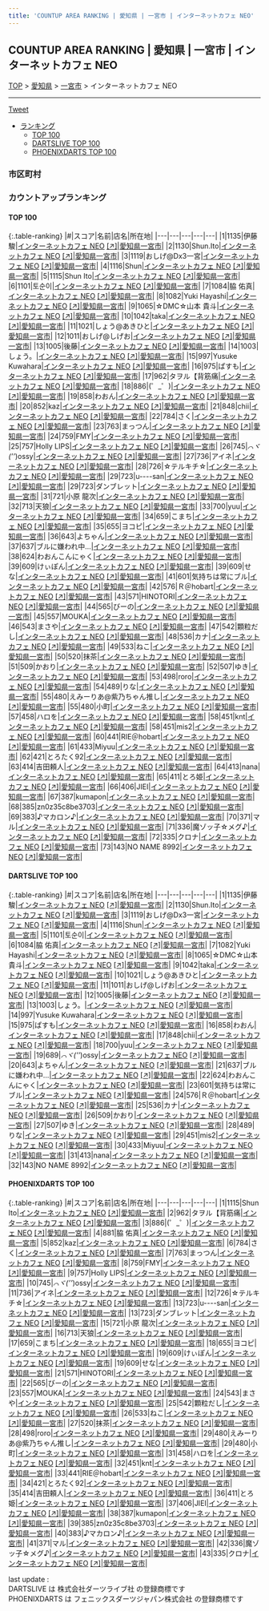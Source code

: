 ```yaml
---
title: 'COUNTUP AREA RANKING | 愛知県 | 一宮市 | インターネットカフェ NEO'
---
```

## COUNTUP AREA RANKING | 愛知県 | 一宮市 | インターネットカフェ NEO

[TOP](/darts/rank/) > [愛知県](/darts/rank/愛知県/) > [一宮市](/darts/rank/愛知県/一宮市/) > インターネットカフェ NEO

___

<a href="https://twitter.com/share?ref_src=twsrc%5Etfw" data-text="COUNTUP AREA RANKING | 愛知県一宮市インターネットカフェ NEO" class="twitter-share-button" data-hashtags="DARTSLIVE,PHOENIXDARTS,darts,ダーツ" data-show-count="false">Tweet</a>

* [ランキング](#カウントアップランキング)
    * [TOP 100](#top-100)
    * [DARTSLIVE TOP 100](#dartslive-top-100)
    * [PHOENIXDARTS TOP 100](#phoenixdarts-top-100)

### 市区町村

<ul>

</ul>

### カウントアップランキング

#### TOP 100



{:.table-ranking}
|#|スコア|名前|店名|所在地|
|---|---|---|---|---|
|1|1135|<span class="rank-name-dl">伊藤 駿</span>|<a href="/darts/rank/shops/a8ade3665feb96b258d385ea46352d8f.html">インターネットカフェ NEO</a> <a href="https://search.dartslive.com/jp/shop/a8ade3665feb96b258d385ea46352d8f">[↗]</a>|<a href="/darts/rank/愛知県/一宮市">愛知県一宮市</a>|
|2|1130|<span class="rank-name-dl">Shun.Ito</span>|<a href="/darts/rank/shops/a8ade3665feb96b258d385ea46352d8f.html">インターネットカフェ NEO</a> <a href="https://search.dartslive.com/jp/shop/a8ade3665feb96b258d385ea46352d8f">[↗]</a>|<a href="/darts/rank/愛知県/一宮市">愛知県一宮市</a>|
|3|1119|<span class="rank-name-dl">おしげ@Dx3一宮</span>|<a href="/darts/rank/shops/a8ade3665feb96b258d385ea46352d8f.html">インターネットカフェ NEO</a> <a href="https://search.dartslive.com/jp/shop/a8ade3665feb96b258d385ea46352d8f">[↗]</a>|<a href="/darts/rank/愛知県/一宮市">愛知県一宮市</a>|
|4|1116|<span class="rank-name-dl">Shun</span>|<a href="/darts/rank/shops/a8ade3665feb96b258d385ea46352d8f.html">インターネットカフェ NEO</a> <a href="https://search.dartslive.com/jp/shop/a8ade3665feb96b258d385ea46352d8f">[↗]</a>|<a href="/darts/rank/愛知県/一宮市">愛知県一宮市</a>|
|5|1115|<span class="rank-name-pd">Shun Ito</span>|<a href="/darts/rank/shops/8419.html">インターネットカフェ NEO</a> <a href="https://vs.phoenixdarts.com/jp/shop/shopDetailInfo/s_8419?s_seq=8419">[↗]</a>|<a href="/darts/rank/愛知県/一宮市">愛知県一宮市</a>|
|6|1101|<span class="rank-name-dl">토순이</span>|<a href="/darts/rank/shops/a8ade3665feb96b258d385ea46352d8f.html">インターネットカフェ NEO</a> <a href="https://search.dartslive.com/jp/shop/a8ade3665feb96b258d385ea46352d8f">[↗]</a>|<a href="/darts/rank/愛知県/一宮市">愛知県一宮市</a>|
|7|1084|<span class="rank-name-dl">脇 佑真</span>|<a href="/darts/rank/shops/a8ade3665feb96b258d385ea46352d8f.html">インターネットカフェ NEO</a> <a href="https://search.dartslive.com/jp/shop/a8ade3665feb96b258d385ea46352d8f">[↗]</a>|<a href="/darts/rank/愛知県/一宮市">愛知県一宮市</a>|
|8|1082|<span class="rank-name-dl">Yuki Hayashi</span>|<a href="/darts/rank/shops/a8ade3665feb96b258d385ea46352d8f.html">インターネットカフェ NEO</a> <a href="https://search.dartslive.com/jp/shop/a8ade3665feb96b258d385ea46352d8f">[↗]</a>|<a href="/darts/rank/愛知県/一宮市">愛知県一宮市</a>|
|9|1065|<span class="rank-name-dl">☆DMC☆山本 貴斗</span>|<a href="/darts/rank/shops/a8ade3665feb96b258d385ea46352d8f.html">インターネットカフェ NEO</a> <a href="https://search.dartslive.com/jp/shop/a8ade3665feb96b258d385ea46352d8f">[↗]</a>|<a href="/darts/rank/愛知県/一宮市">愛知県一宮市</a>|
|10|1042|<span class="rank-name-dl">taka</span>|<a href="/darts/rank/shops/a8ade3665feb96b258d385ea46352d8f.html">インターネットカフェ NEO</a> <a href="https://search.dartslive.com/jp/shop/a8ade3665feb96b258d385ea46352d8f">[↗]</a>|<a href="/darts/rank/愛知県/一宮市">愛知県一宮市</a>|
|11|1021|<span class="rank-name-dl">しょう@あきひと</span>|<a href="/darts/rank/shops/a8ade3665feb96b258d385ea46352d8f.html">インターネットカフェ NEO</a> <a href="https://search.dartslive.com/jp/shop/a8ade3665feb96b258d385ea46352d8f">[↗]</a>|<a href="/darts/rank/愛知県/一宮市">愛知県一宮市</a>|
|12|1011|<span class="rank-name-dl">おしげ@しげお</span>|<a href="/darts/rank/shops/a8ade3665feb96b258d385ea46352d8f.html">インターネットカフェ NEO</a> <a href="https://search.dartslive.com/jp/shop/a8ade3665feb96b258d385ea46352d8f">[↗]</a>|<a href="/darts/rank/愛知県/一宮市">愛知県一宮市</a>|
|13|1005|<span class="rank-name-dl">後藤</span>|<a href="/darts/rank/shops/a8ade3665feb96b258d385ea46352d8f.html">インターネットカフェ NEO</a> <a href="https://search.dartslive.com/jp/shop/a8ade3665feb96b258d385ea46352d8f">[↗]</a>|<a href="/darts/rank/愛知県/一宮市">愛知県一宮市</a>|
|14|1003|<span class="rank-name-dl">しょう。</span>|<a href="/darts/rank/shops/a8ade3665feb96b258d385ea46352d8f.html">インターネットカフェ NEO</a> <a href="https://search.dartslive.com/jp/shop/a8ade3665feb96b258d385ea46352d8f">[↗]</a>|<a href="/darts/rank/愛知県/一宮市">愛知県一宮市</a>|
|15|997|<span class="rank-name-dl">Yusuke Kuwahara</span>|<a href="/darts/rank/shops/a8ade3665feb96b258d385ea46352d8f.html">インターネットカフェ NEO</a> <a href="https://search.dartslive.com/jp/shop/a8ade3665feb96b258d385ea46352d8f">[↗]</a>|<a href="/darts/rank/愛知県/一宮市">愛知県一宮市</a>|
|16|975|<span class="rank-name-dl">ぱすも</span>|<a href="/darts/rank/shops/a8ade3665feb96b258d385ea46352d8f.html">インターネットカフェ NEO</a> <a href="https://search.dartslive.com/jp/shop/a8ade3665feb96b258d385ea46352d8f">[↗]</a>|<a href="/darts/rank/愛知県/一宮市">愛知県一宮市</a>|
|17|962|<span class="rank-name-pd">タヲル【背筋痛</span>|<a href="/darts/rank/shops/8419.html">インターネットカフェ NEO</a> <a href="https://vs.phoenixdarts.com/jp/shop/shopDetailInfo/s_8419?s_seq=8419">[↗]</a>|<a href="/darts/rank/愛知県/一宮市">愛知県一宮市</a>|
|18|886|<span class="rank-name-pd">(゜_゜)</span>|<a href="/darts/rank/shops/8419.html">インターネットカフェ NEO</a> <a href="https://vs.phoenixdarts.com/jp/shop/shopDetailInfo/s_8419?s_seq=8419">[↗]</a>|<a href="/darts/rank/愛知県/一宮市">愛知県一宮市</a>|
|19|858|<span class="rank-name-dl">わおん</span>|<a href="/darts/rank/shops/a8ade3665feb96b258d385ea46352d8f.html">インターネットカフェ NEO</a> <a href="https://search.dartslive.com/jp/shop/a8ade3665feb96b258d385ea46352d8f">[↗]</a>|<a href="/darts/rank/愛知県/一宮市">愛知県一宮市</a>|
|20|852|<span class="rank-name-pd">kaz</span>|<a href="/darts/rank/shops/8419.html">インターネットカフェ NEO</a> <a href="https://vs.phoenixdarts.com/jp/shop/shopDetailInfo/s_8419?s_seq=8419">[↗]</a>|<a href="/darts/rank/愛知県/一宮市">愛知県一宮市</a>|
|21|848|<span class="rank-name-dl">chii</span>|<a href="/darts/rank/shops/a8ade3665feb96b258d385ea46352d8f.html">インターネットカフェ NEO</a> <a href="https://search.dartslive.com/jp/shop/a8ade3665feb96b258d385ea46352d8f">[↗]</a>|<a href="/darts/rank/愛知県/一宮市">愛知県一宮市</a>|
|22|784|<span class="rank-name-pd">さく</span>|<a href="/darts/rank/shops/8419.html">インターネットカフェ NEO</a> <a href="https://vs.phoenixdarts.com/jp/shop/shopDetailInfo/s_8419?s_seq=8419">[↗]</a>|<a href="/darts/rank/愛知県/一宮市">愛知県一宮市</a>|
|23|763|<span class="rank-name-pd">まっつん</span>|<a href="/darts/rank/shops/8419.html">インターネットカフェ NEO</a> <a href="https://vs.phoenixdarts.com/jp/shop/shopDetailInfo/s_8419?s_seq=8419">[↗]</a>|<a href="/darts/rank/愛知県/一宮市">愛知県一宮市</a>|
|24|759|<span class="rank-name-pd">FMY</span>|<a href="/darts/rank/shops/8419.html">インターネットカフェ NEO</a> <a href="https://vs.phoenixdarts.com/jp/shop/shopDetailInfo/s_8419?s_seq=8419">[↗]</a>|<a href="/darts/rank/愛知県/一宮市">愛知県一宮市</a>|
|25|757|<span class="rank-name-pd">Holly LIPS</span>|<a href="/darts/rank/shops/8419.html">インターネットカフェ NEO</a> <a href="https://vs.phoenixdarts.com/jp/shop/shopDetailInfo/s_8419?s_seq=8419">[↗]</a>|<a href="/darts/rank/愛知県/一宮市">愛知県一宮市</a>|
|26|745|<span class="rank-name-pd">*⌒ヾ(’’*)ossy</span>|<a href="/darts/rank/shops/8419.html">インターネットカフェ NEO</a> <a href="https://vs.phoenixdarts.com/jp/shop/shopDetailInfo/s_8419?s_seq=8419">[↗]</a>|<a href="/darts/rank/愛知県/一宮市">愛知県一宮市</a>|
|27|736|<span class="rank-name-pd">アイネ</span>|<a href="/darts/rank/shops/8419.html">インターネットカフェ NEO</a> <a href="https://vs.phoenixdarts.com/jp/shop/shopDetailInfo/s_8419?s_seq=8419">[↗]</a>|<a href="/darts/rank/愛知県/一宮市">愛知県一宮市</a>|
|28|726|<span class="rank-name-pd">☆テルキチ☆</span>|<a href="/darts/rank/shops/8419.html">インターネットカフェ NEO</a> <a href="https://vs.phoenixdarts.com/jp/shop/shopDetailInfo/s_8419?s_seq=8419">[↗]</a>|<a href="/darts/rank/愛知県/一宮市">愛知県一宮市</a>|
|29|723|<span class="rank-name-pd">u----san</span>|<a href="/darts/rank/shops/8419.html">インターネットカフェ NEO</a> <a href="https://vs.phoenixdarts.com/jp/shop/shopDetailInfo/s_8419?s_seq=8419">[↗]</a>|<a href="/darts/rank/愛知県/一宮市">愛知県一宮市</a>|
|29|723|<span class="rank-name-pd">ダンブレット</span>|<a href="/darts/rank/shops/8419.html">インターネットカフェ NEO</a> <a href="https://vs.phoenixdarts.com/jp/shop/shopDetailInfo/s_8419?s_seq=8419">[↗]</a>|<a href="/darts/rank/愛知県/一宮市">愛知県一宮市</a>|
|31|721|<span class="rank-name-pd">小原 龍次</span>|<a href="/darts/rank/shops/8419.html">インターネットカフェ NEO</a> <a href="https://vs.phoenixdarts.com/jp/shop/shopDetailInfo/s_8419?s_seq=8419">[↗]</a>|<a href="/darts/rank/愛知県/一宮市">愛知県一宮市</a>|
|32|713|<span class="rank-name-pd">天狼</span>|<a href="/darts/rank/shops/8419.html">インターネットカフェ NEO</a> <a href="https://vs.phoenixdarts.com/jp/shop/shopDetailInfo/s_8419?s_seq=8419">[↗]</a>|<a href="/darts/rank/愛知県/一宮市">愛知県一宮市</a>|
|33|700|<span class="rank-name-dl">yuu</span>|<a href="/darts/rank/shops/a8ade3665feb96b258d385ea46352d8f.html">インターネットカフェ NEO</a> <a href="https://search.dartslive.com/jp/shop/a8ade3665feb96b258d385ea46352d8f">[↗]</a>|<a href="/darts/rank/愛知県/一宮市">愛知県一宮市</a>|
|34|659|<span class="rank-name-pd">こまち</span>|<a href="/darts/rank/shops/8419.html">インターネットカフェ NEO</a> <a href="https://vs.phoenixdarts.com/jp/shop/shopDetailInfo/s_8419?s_seq=8419">[↗]</a>|<a href="/darts/rank/愛知県/一宮市">愛知県一宮市</a>|
|35|655|<span class="rank-name-pd">ヨコピ</span>|<a href="/darts/rank/shops/8419.html">インターネットカフェ NEO</a> <a href="https://vs.phoenixdarts.com/jp/shop/shopDetailInfo/s_8419?s_seq=8419">[↗]</a>|<a href="/darts/rank/愛知県/一宮市">愛知県一宮市</a>|
|36|643|<span class="rank-name-dl">よちゃん</span>|<a href="/darts/rank/shops/a8ade3665feb96b258d385ea46352d8f.html">インターネットカフェ NEO</a> <a href="https://search.dartslive.com/jp/shop/a8ade3665feb96b258d385ea46352d8f">[↗]</a>|<a href="/darts/rank/愛知県/一宮市">愛知県一宮市</a>|
|37|637|<span class="rank-name-dl">ブルに嫌われ中…</span>|<a href="/darts/rank/shops/a8ade3665feb96b258d385ea46352d8f.html">インターネットカフェ NEO</a> <a href="https://search.dartslive.com/jp/shop/a8ade3665feb96b258d385ea46352d8f">[↗]</a>|<a href="/darts/rank/愛知県/一宮市">愛知県一宮市</a>|
|38|624|<span class="rank-name-dl">わおんこんにゃく</span>|<a href="/darts/rank/shops/a8ade3665feb96b258d385ea46352d8f.html">インターネットカフェ NEO</a> <a href="https://search.dartslive.com/jp/shop/a8ade3665feb96b258d385ea46352d8f">[↗]</a>|<a href="/darts/rank/愛知県/一宮市">愛知県一宮市</a>|
|39|609|<span class="rank-name-pd">けぃぽん</span>|<a href="/darts/rank/shops/8419.html">インターネットカフェ NEO</a> <a href="https://vs.phoenixdarts.com/jp/shop/shopDetailInfo/s_8419?s_seq=8419">[↗]</a>|<a href="/darts/rank/愛知県/一宮市">愛知県一宮市</a>|
|39|609|<span class="rank-name-pd">せな</span>|<a href="/darts/rank/shops/8419.html">インターネットカフェ NEO</a> <a href="https://vs.phoenixdarts.com/jp/shop/shopDetailInfo/s_8419?s_seq=8419">[↗]</a>|<a href="/darts/rank/愛知県/一宮市">愛知県一宮市</a>|
|41|601|<span class="rank-name-dl">気持ちは常にブル</span>|<a href="/darts/rank/shops/a8ade3665feb96b258d385ea46352d8f.html">インターネットカフェ NEO</a> <a href="https://search.dartslive.com/jp/shop/a8ade3665feb96b258d385ea46352d8f">[↗]</a>|<a href="/darts/rank/愛知県/一宮市">愛知県一宮市</a>|
|42|576|<span class="rank-name-dl">Ｒ＠hobart</span>|<a href="/darts/rank/shops/a8ade3665feb96b258d385ea46352d8f.html">インターネットカフェ NEO</a> <a href="https://search.dartslive.com/jp/shop/a8ade3665feb96b258d385ea46352d8f">[↗]</a>|<a href="/darts/rank/愛知県/一宮市">愛知県一宮市</a>|
|43|571|<span class="rank-name-pd">HINOTORI</span>|<a href="/darts/rank/shops/8419.html">インターネットカフェ NEO</a> <a href="https://vs.phoenixdarts.com/jp/shop/shopDetailInfo/s_8419?s_seq=8419">[↗]</a>|<a href="/darts/rank/愛知県/一宮市">愛知県一宮市</a>|
|44|565|<span class="rank-name-pd">びーの</span>|<a href="/darts/rank/shops/8419.html">インターネットカフェ NEO</a> <a href="https://vs.phoenixdarts.com/jp/shop/shopDetailInfo/s_8419?s_seq=8419">[↗]</a>|<a href="/darts/rank/愛知県/一宮市">愛知県一宮市</a>|
|45|557|<span class="rank-name-pd">MOUKA</span>|<a href="/darts/rank/shops/8419.html">インターネットカフェ NEO</a> <a href="https://vs.phoenixdarts.com/jp/shop/shopDetailInfo/s_8419?s_seq=8419">[↗]</a>|<a href="/darts/rank/愛知県/一宮市">愛知県一宮市</a>|
|46|543|<span class="rank-name-pd">まさや</span>|<a href="/darts/rank/shops/8419.html">インターネットカフェ NEO</a> <a href="https://vs.phoenixdarts.com/jp/shop/shopDetailInfo/s_8419?s_seq=8419">[↗]</a>|<a href="/darts/rank/愛知県/一宮市">愛知県一宮市</a>|
|47|542|<span class="rank-name-pd">顆粒だし</span>|<a href="/darts/rank/shops/8419.html">インターネットカフェ NEO</a> <a href="https://vs.phoenixdarts.com/jp/shop/shopDetailInfo/s_8419?s_seq=8419">[↗]</a>|<a href="/darts/rank/愛知県/一宮市">愛知県一宮市</a>|
|48|536|<span class="rank-name-dl">カナ</span>|<a href="/darts/rank/shops/a8ade3665feb96b258d385ea46352d8f.html">インターネットカフェ NEO</a> <a href="https://search.dartslive.com/jp/shop/a8ade3665feb96b258d385ea46352d8f">[↗]</a>|<a href="/darts/rank/愛知県/一宮市">愛知県一宮市</a>|
|49|533|<span class="rank-name-pd">ねこ</span>|<a href="/darts/rank/shops/8419.html">インターネットカフェ NEO</a> <a href="https://vs.phoenixdarts.com/jp/shop/shopDetailInfo/s_8419?s_seq=8419">[↗]</a>|<a href="/darts/rank/愛知県/一宮市">愛知県一宮市</a>|
|50|520|<span class="rank-name-pd">抹茶</span>|<a href="/darts/rank/shops/8419.html">インターネットカフェ NEO</a> <a href="https://vs.phoenixdarts.com/jp/shop/shopDetailInfo/s_8419?s_seq=8419">[↗]</a>|<a href="/darts/rank/愛知県/一宮市">愛知県一宮市</a>|
|51|509|<span class="rank-name-dl">かおり</span>|<a href="/darts/rank/shops/a8ade3665feb96b258d385ea46352d8f.html">インターネットカフェ NEO</a> <a href="https://search.dartslive.com/jp/shop/a8ade3665feb96b258d385ea46352d8f">[↗]</a>|<a href="/darts/rank/愛知県/一宮市">愛知県一宮市</a>|
|52|507|<span class="rank-name-dl">ゆき</span>|<a href="/darts/rank/shops/a8ade3665feb96b258d385ea46352d8f.html">インターネットカフェ NEO</a> <a href="https://search.dartslive.com/jp/shop/a8ade3665feb96b258d385ea46352d8f">[↗]</a>|<a href="/darts/rank/愛知県/一宮市">愛知県一宮市</a>|
|53|498|<span class="rank-name-pd">roro</span>|<a href="/darts/rank/shops/8419.html">インターネットカフェ NEO</a> <a href="https://vs.phoenixdarts.com/jp/shop/shopDetailInfo/s_8419?s_seq=8419">[↗]</a>|<a href="/darts/rank/愛知県/一宮市">愛知県一宮市</a>|
|54|489|<span class="rank-name-dl">りな</span>|<a href="/darts/rank/shops/a8ade3665feb96b258d385ea46352d8f.html">インターネットカフェ NEO</a> <a href="https://search.dartslive.com/jp/shop/a8ade3665feb96b258d385ea46352d8f">[↗]</a>|<a href="/darts/rank/愛知県/一宮市">愛知県一宮市</a>|
|55|480|<span class="rank-name-pd">えみーりあ@紫乃ちゃん推し</span>|<a href="/darts/rank/shops/8419.html">インターネットカフェ NEO</a> <a href="https://vs.phoenixdarts.com/jp/shop/shopDetailInfo/s_8419?s_seq=8419">[↗]</a>|<a href="/darts/rank/愛知県/一宮市">愛知県一宮市</a>|
|55|480|<span class="rank-name-pd">小町</span>|<a href="/darts/rank/shops/8419.html">インターネットカフェ NEO</a> <a href="https://vs.phoenixdarts.com/jp/shop/shopDetailInfo/s_8419?s_seq=8419">[↗]</a>|<a href="/darts/rank/愛知県/一宮市">愛知県一宮市</a>|
|57|458|<span class="rank-name-pd">ハロを</span>|<a href="/darts/rank/shops/8419.html">インターネットカフェ NEO</a> <a href="https://vs.phoenixdarts.com/jp/shop/shopDetailInfo/s_8419?s_seq=8419">[↗]</a>|<a href="/darts/rank/愛知県/一宮市">愛知県一宮市</a>|
|58|451|<span class="rank-name-pd">knt</span>|<a href="/darts/rank/shops/8419.html">インターネットカフェ NEO</a> <a href="https://vs.phoenixdarts.com/jp/shop/shopDetailInfo/s_8419?s_seq=8419">[↗]</a>|<a href="/darts/rank/愛知県/一宮市">愛知県一宮市</a>|
|58|451|<span class="rank-name-dl">mis2</span>|<a href="/darts/rank/shops/a8ade3665feb96b258d385ea46352d8f.html">インターネットカフェ NEO</a> <a href="https://search.dartslive.com/jp/shop/a8ade3665feb96b258d385ea46352d8f">[↗]</a>|<a href="/darts/rank/愛知県/一宮市">愛知県一宮市</a>|
|60|441|<span class="rank-name-pd">RIE＠hobart</span>|<a href="/darts/rank/shops/8419.html">インターネットカフェ NEO</a> <a href="https://vs.phoenixdarts.com/jp/shop/shopDetailInfo/s_8419?s_seq=8419">[↗]</a>|<a href="/darts/rank/愛知県/一宮市">愛知県一宮市</a>|
|61|433|<span class="rank-name-dl">Miyuu</span>|<a href="/darts/rank/shops/a8ade3665feb96b258d385ea46352d8f.html">インターネットカフェ NEO</a> <a href="https://search.dartslive.com/jp/shop/a8ade3665feb96b258d385ea46352d8f">[↗]</a>|<a href="/darts/rank/愛知県/一宮市">愛知県一宮市</a>|
|62|421|<span class="rank-name-pd">とろたく92</span>|<a href="/darts/rank/shops/8419.html">インターネットカフェ NEO</a> <a href="https://vs.phoenixdarts.com/jp/shop/shopDetailInfo/s_8419?s_seq=8419">[↗]</a>|<a href="/darts/rank/愛知県/一宮市">愛知県一宮市</a>|
|63|414|<span class="rank-name-pd">吉田頼人</span>|<a href="/darts/rank/shops/8419.html">インターネットカフェ NEO</a> <a href="https://vs.phoenixdarts.com/jp/shop/shopDetailInfo/s_8419?s_seq=8419">[↗]</a>|<a href="/darts/rank/愛知県/一宮市">愛知県一宮市</a>|
|64|413|<span class="rank-name-dl">nana</span>|<a href="/darts/rank/shops/a8ade3665feb96b258d385ea46352d8f.html">インターネットカフェ NEO</a> <a href="https://search.dartslive.com/jp/shop/a8ade3665feb96b258d385ea46352d8f">[↗]</a>|<a href="/darts/rank/愛知県/一宮市">愛知県一宮市</a>|
|65|411|<span class="rank-name-pd">とろ姫</span>|<a href="/darts/rank/shops/8419.html">インターネットカフェ NEO</a> <a href="https://vs.phoenixdarts.com/jp/shop/shopDetailInfo/s_8419?s_seq=8419">[↗]</a>|<a href="/darts/rank/愛知県/一宮市">愛知県一宮市</a>|
|66|406|<span class="rank-name-pd">JIEI</span>|<a href="/darts/rank/shops/8419.html">インターネットカフェ NEO</a> <a href="https://vs.phoenixdarts.com/jp/shop/shopDetailInfo/s_8419?s_seq=8419">[↗]</a>|<a href="/darts/rank/愛知県/一宮市">愛知県一宮市</a>|
|67|387|<span class="rank-name-pd">kumapon</span>|<a href="/darts/rank/shops/8419.html">インターネットカフェ NEO</a> <a href="https://vs.phoenixdarts.com/jp/shop/shopDetailInfo/s_8419?s_seq=8419">[↗]</a>|<a href="/darts/rank/愛知県/一宮市">愛知県一宮市</a>|
|68|385|<span class="rank-name-pd">zn0z35c8be3703</span>|<a href="/darts/rank/shops/8419.html">インターネットカフェ NEO</a> <a href="https://vs.phoenixdarts.com/jp/shop/shopDetailInfo/s_8419?s_seq=8419">[↗]</a>|<a href="/darts/rank/愛知県/一宮市">愛知県一宮市</a>|
|69|383|<span class="rank-name-pd">♪マカロン♪</span>|<a href="/darts/rank/shops/8419.html">インターネットカフェ NEO</a> <a href="https://vs.phoenixdarts.com/jp/shop/shopDetailInfo/s_8419?s_seq=8419">[↗]</a>|<a href="/darts/rank/愛知県/一宮市">愛知県一宮市</a>|
|70|371|<span class="rank-name-pd">マル</span>|<a href="/darts/rank/shops/8419.html">インターネットカフェ NEO</a> <a href="https://vs.phoenixdarts.com/jp/shop/shopDetailInfo/s_8419?s_seq=8419">[↗]</a>|<a href="/darts/rank/愛知県/一宮市">愛知県一宮市</a>|
|71|336|<span class="rank-name-pd">魔ゾッ子☆メグ♪</span>|<a href="/darts/rank/shops/8419.html">インターネットカフェ NEO</a> <a href="https://vs.phoenixdarts.com/jp/shop/shopDetailInfo/s_8419?s_seq=8419">[↗]</a>|<a href="/darts/rank/愛知県/一宮市">愛知県一宮市</a>|
|72|335|<span class="rank-name-pd">クロナ</span>|<a href="/darts/rank/shops/8419.html">インターネットカフェ NEO</a> <a href="https://vs.phoenixdarts.com/jp/shop/shopDetailInfo/s_8419?s_seq=8419">[↗]</a>|<a href="/darts/rank/愛知県/一宮市">愛知県一宮市</a>|
|73|143|<span class="rank-name-dl">NO NAME 8992</span>|<a href="/darts/rank/shops/a8ade3665feb96b258d385ea46352d8f.html">インターネットカフェ NEO</a> <a href="https://search.dartslive.com/jp/shop/a8ade3665feb96b258d385ea46352d8f">[↗]</a>|<a href="/darts/rank/愛知県/一宮市">愛知県一宮市</a>|


#### DARTSLIVE TOP 100



{:.table-ranking}
|#|スコア|名前|店名|所在地|
|---|---|---|---|---|
|1|1135|<span class="rank-name-dl">伊藤 駿</span>|<a href="/darts/rank/shops/a8ade3665feb96b258d385ea46352d8f.html">インターネットカフェ NEO</a> <a href="https://search.dartslive.com/jp/shop/a8ade3665feb96b258d385ea46352d8f">[↗]</a>|<a href="/darts/rank/愛知県/一宮市">愛知県一宮市</a>|
|2|1130|<span class="rank-name-dl">Shun.Ito</span>|<a href="/darts/rank/shops/a8ade3665feb96b258d385ea46352d8f.html">インターネットカフェ NEO</a> <a href="https://search.dartslive.com/jp/shop/a8ade3665feb96b258d385ea46352d8f">[↗]</a>|<a href="/darts/rank/愛知県/一宮市">愛知県一宮市</a>|
|3|1119|<span class="rank-name-dl">おしげ@Dx3一宮</span>|<a href="/darts/rank/shops/a8ade3665feb96b258d385ea46352d8f.html">インターネットカフェ NEO</a> <a href="https://search.dartslive.com/jp/shop/a8ade3665feb96b258d385ea46352d8f">[↗]</a>|<a href="/darts/rank/愛知県/一宮市">愛知県一宮市</a>|
|4|1116|<span class="rank-name-dl">Shun</span>|<a href="/darts/rank/shops/a8ade3665feb96b258d385ea46352d8f.html">インターネットカフェ NEO</a> <a href="https://search.dartslive.com/jp/shop/a8ade3665feb96b258d385ea46352d8f">[↗]</a>|<a href="/darts/rank/愛知県/一宮市">愛知県一宮市</a>|
|5|1101|<span class="rank-name-dl">토순이</span>|<a href="/darts/rank/shops/a8ade3665feb96b258d385ea46352d8f.html">インターネットカフェ NEO</a> <a href="https://search.dartslive.com/jp/shop/a8ade3665feb96b258d385ea46352d8f">[↗]</a>|<a href="/darts/rank/愛知県/一宮市">愛知県一宮市</a>|
|6|1084|<span class="rank-name-dl">脇 佑真</span>|<a href="/darts/rank/shops/a8ade3665feb96b258d385ea46352d8f.html">インターネットカフェ NEO</a> <a href="https://search.dartslive.com/jp/shop/a8ade3665feb96b258d385ea46352d8f">[↗]</a>|<a href="/darts/rank/愛知県/一宮市">愛知県一宮市</a>|
|7|1082|<span class="rank-name-dl">Yuki Hayashi</span>|<a href="/darts/rank/shops/a8ade3665feb96b258d385ea46352d8f.html">インターネットカフェ NEO</a> <a href="https://search.dartslive.com/jp/shop/a8ade3665feb96b258d385ea46352d8f">[↗]</a>|<a href="/darts/rank/愛知県/一宮市">愛知県一宮市</a>|
|8|1065|<span class="rank-name-dl">☆DMC☆山本 貴斗</span>|<a href="/darts/rank/shops/a8ade3665feb96b258d385ea46352d8f.html">インターネットカフェ NEO</a> <a href="https://search.dartslive.com/jp/shop/a8ade3665feb96b258d385ea46352d8f">[↗]</a>|<a href="/darts/rank/愛知県/一宮市">愛知県一宮市</a>|
|9|1042|<span class="rank-name-dl">taka</span>|<a href="/darts/rank/shops/a8ade3665feb96b258d385ea46352d8f.html">インターネットカフェ NEO</a> <a href="https://search.dartslive.com/jp/shop/a8ade3665feb96b258d385ea46352d8f">[↗]</a>|<a href="/darts/rank/愛知県/一宮市">愛知県一宮市</a>|
|10|1021|<span class="rank-name-dl">しょう@あきひと</span>|<a href="/darts/rank/shops/a8ade3665feb96b258d385ea46352d8f.html">インターネットカフェ NEO</a> <a href="https://search.dartslive.com/jp/shop/a8ade3665feb96b258d385ea46352d8f">[↗]</a>|<a href="/darts/rank/愛知県/一宮市">愛知県一宮市</a>|
|11|1011|<span class="rank-name-dl">おしげ@しげお</span>|<a href="/darts/rank/shops/a8ade3665feb96b258d385ea46352d8f.html">インターネットカフェ NEO</a> <a href="https://search.dartslive.com/jp/shop/a8ade3665feb96b258d385ea46352d8f">[↗]</a>|<a href="/darts/rank/愛知県/一宮市">愛知県一宮市</a>|
|12|1005|<span class="rank-name-dl">後藤</span>|<a href="/darts/rank/shops/a8ade3665feb96b258d385ea46352d8f.html">インターネットカフェ NEO</a> <a href="https://search.dartslive.com/jp/shop/a8ade3665feb96b258d385ea46352d8f">[↗]</a>|<a href="/darts/rank/愛知県/一宮市">愛知県一宮市</a>|
|13|1003|<span class="rank-name-dl">しょう。</span>|<a href="/darts/rank/shops/a8ade3665feb96b258d385ea46352d8f.html">インターネットカフェ NEO</a> <a href="https://search.dartslive.com/jp/shop/a8ade3665feb96b258d385ea46352d8f">[↗]</a>|<a href="/darts/rank/愛知県/一宮市">愛知県一宮市</a>|
|14|997|<span class="rank-name-dl">Yusuke Kuwahara</span>|<a href="/darts/rank/shops/a8ade3665feb96b258d385ea46352d8f.html">インターネットカフェ NEO</a> <a href="https://search.dartslive.com/jp/shop/a8ade3665feb96b258d385ea46352d8f">[↗]</a>|<a href="/darts/rank/愛知県/一宮市">愛知県一宮市</a>|
|15|975|<span class="rank-name-dl">ぱすも</span>|<a href="/darts/rank/shops/a8ade3665feb96b258d385ea46352d8f.html">インターネットカフェ NEO</a> <a href="https://search.dartslive.com/jp/shop/a8ade3665feb96b258d385ea46352d8f">[↗]</a>|<a href="/darts/rank/愛知県/一宮市">愛知県一宮市</a>|
|16|858|<span class="rank-name-dl">わおん</span>|<a href="/darts/rank/shops/a8ade3665feb96b258d385ea46352d8f.html">インターネットカフェ NEO</a> <a href="https://search.dartslive.com/jp/shop/a8ade3665feb96b258d385ea46352d8f">[↗]</a>|<a href="/darts/rank/愛知県/一宮市">愛知県一宮市</a>|
|17|848|<span class="rank-name-dl">chii</span>|<a href="/darts/rank/shops/a8ade3665feb96b258d385ea46352d8f.html">インターネットカフェ NEO</a> <a href="https://search.dartslive.com/jp/shop/a8ade3665feb96b258d385ea46352d8f">[↗]</a>|<a href="/darts/rank/愛知県/一宮市">愛知県一宮市</a>|
|18|700|<span class="rank-name-dl">yuu</span>|<a href="/darts/rank/shops/a8ade3665feb96b258d385ea46352d8f.html">インターネットカフェ NEO</a> <a href="https://search.dartslive.com/jp/shop/a8ade3665feb96b258d385ea46352d8f">[↗]</a>|<a href="/darts/rank/愛知県/一宮市">愛知県一宮市</a>|
|19|689|<span class="rank-name-dl">*⌒ヾ(’’*)ossy</span>|<a href="/darts/rank/shops/a8ade3665feb96b258d385ea46352d8f.html">インターネットカフェ NEO</a> <a href="https://search.dartslive.com/jp/shop/a8ade3665feb96b258d385ea46352d8f">[↗]</a>|<a href="/darts/rank/愛知県/一宮市">愛知県一宮市</a>|
|20|643|<span class="rank-name-dl">よちゃん</span>|<a href="/darts/rank/shops/a8ade3665feb96b258d385ea46352d8f.html">インターネットカフェ NEO</a> <a href="https://search.dartslive.com/jp/shop/a8ade3665feb96b258d385ea46352d8f">[↗]</a>|<a href="/darts/rank/愛知県/一宮市">愛知県一宮市</a>|
|21|637|<span class="rank-name-dl">ブルに嫌われ中…</span>|<a href="/darts/rank/shops/a8ade3665feb96b258d385ea46352d8f.html">インターネットカフェ NEO</a> <a href="https://search.dartslive.com/jp/shop/a8ade3665feb96b258d385ea46352d8f">[↗]</a>|<a href="/darts/rank/愛知県/一宮市">愛知県一宮市</a>|
|22|624|<span class="rank-name-dl">わおんこんにゃく</span>|<a href="/darts/rank/shops/a8ade3665feb96b258d385ea46352d8f.html">インターネットカフェ NEO</a> <a href="https://search.dartslive.com/jp/shop/a8ade3665feb96b258d385ea46352d8f">[↗]</a>|<a href="/darts/rank/愛知県/一宮市">愛知県一宮市</a>|
|23|601|<span class="rank-name-dl">気持ちは常にブル</span>|<a href="/darts/rank/shops/a8ade3665feb96b258d385ea46352d8f.html">インターネットカフェ NEO</a> <a href="https://search.dartslive.com/jp/shop/a8ade3665feb96b258d385ea46352d8f">[↗]</a>|<a href="/darts/rank/愛知県/一宮市">愛知県一宮市</a>|
|24|576|<span class="rank-name-dl">Ｒ＠hobart</span>|<a href="/darts/rank/shops/a8ade3665feb96b258d385ea46352d8f.html">インターネットカフェ NEO</a> <a href="https://search.dartslive.com/jp/shop/a8ade3665feb96b258d385ea46352d8f">[↗]</a>|<a href="/darts/rank/愛知県/一宮市">愛知県一宮市</a>|
|25|536|<span class="rank-name-dl">カナ</span>|<a href="/darts/rank/shops/a8ade3665feb96b258d385ea46352d8f.html">インターネットカフェ NEO</a> <a href="https://search.dartslive.com/jp/shop/a8ade3665feb96b258d385ea46352d8f">[↗]</a>|<a href="/darts/rank/愛知県/一宮市">愛知県一宮市</a>|
|26|509|<span class="rank-name-dl">かおり</span>|<a href="/darts/rank/shops/a8ade3665feb96b258d385ea46352d8f.html">インターネットカフェ NEO</a> <a href="https://search.dartslive.com/jp/shop/a8ade3665feb96b258d385ea46352d8f">[↗]</a>|<a href="/darts/rank/愛知県/一宮市">愛知県一宮市</a>|
|27|507|<span class="rank-name-dl">ゆき</span>|<a href="/darts/rank/shops/a8ade3665feb96b258d385ea46352d8f.html">インターネットカフェ NEO</a> <a href="https://search.dartslive.com/jp/shop/a8ade3665feb96b258d385ea46352d8f">[↗]</a>|<a href="/darts/rank/愛知県/一宮市">愛知県一宮市</a>|
|28|489|<span class="rank-name-dl">りな</span>|<a href="/darts/rank/shops/a8ade3665feb96b258d385ea46352d8f.html">インターネットカフェ NEO</a> <a href="https://search.dartslive.com/jp/shop/a8ade3665feb96b258d385ea46352d8f">[↗]</a>|<a href="/darts/rank/愛知県/一宮市">愛知県一宮市</a>|
|29|451|<span class="rank-name-dl">mis2</span>|<a href="/darts/rank/shops/a8ade3665feb96b258d385ea46352d8f.html">インターネットカフェ NEO</a> <a href="https://search.dartslive.com/jp/shop/a8ade3665feb96b258d385ea46352d8f">[↗]</a>|<a href="/darts/rank/愛知県/一宮市">愛知県一宮市</a>|
|30|433|<span class="rank-name-dl">Miyuu</span>|<a href="/darts/rank/shops/a8ade3665feb96b258d385ea46352d8f.html">インターネットカフェ NEO</a> <a href="https://search.dartslive.com/jp/shop/a8ade3665feb96b258d385ea46352d8f">[↗]</a>|<a href="/darts/rank/愛知県/一宮市">愛知県一宮市</a>|
|31|413|<span class="rank-name-dl">nana</span>|<a href="/darts/rank/shops/a8ade3665feb96b258d385ea46352d8f.html">インターネットカフェ NEO</a> <a href="https://search.dartslive.com/jp/shop/a8ade3665feb96b258d385ea46352d8f">[↗]</a>|<a href="/darts/rank/愛知県/一宮市">愛知県一宮市</a>|
|32|143|<span class="rank-name-dl">NO NAME 8992</span>|<a href="/darts/rank/shops/a8ade3665feb96b258d385ea46352d8f.html">インターネットカフェ NEO</a> <a href="https://search.dartslive.com/jp/shop/a8ade3665feb96b258d385ea46352d8f">[↗]</a>|<a href="/darts/rank/愛知県/一宮市">愛知県一宮市</a>|


#### PHOENIXDARTS TOP 100



{:.table-ranking}
|#|スコア|名前|店名|所在地|
|---|---|---|---|---|
|1|1115|<span class="rank-name-pd">Shun Ito</span>|<a href="/darts/rank/shops/8419.html">インターネットカフェ NEO</a> <a href="https://vs.phoenixdarts.com/jp/shop/shopDetailInfo/s_8419?s_seq=8419">[↗]</a>|<a href="/darts/rank/愛知県/一宮市">愛知県一宮市</a>|
|2|962|<span class="rank-name-pd">タヲル【背筋痛</span>|<a href="/darts/rank/shops/8419.html">インターネットカフェ NEO</a> <a href="https://vs.phoenixdarts.com/jp/shop/shopDetailInfo/s_8419?s_seq=8419">[↗]</a>|<a href="/darts/rank/愛知県/一宮市">愛知県一宮市</a>|
|3|886|<span class="rank-name-pd">(゜_゜)</span>|<a href="/darts/rank/shops/8419.html">インターネットカフェ NEO</a> <a href="https://vs.phoenixdarts.com/jp/shop/shopDetailInfo/s_8419?s_seq=8419">[↗]</a>|<a href="/darts/rank/愛知県/一宮市">愛知県一宮市</a>|
|4|881|<span class="rank-name-pd">脇 佑真</span>|<a href="/darts/rank/shops/8419.html">インターネットカフェ NEO</a> <a href="https://vs.phoenixdarts.com/jp/shop/shopDetailInfo/s_8419?s_seq=8419">[↗]</a>|<a href="/darts/rank/愛知県/一宮市">愛知県一宮市</a>|
|5|852|<span class="rank-name-pd">kaz</span>|<a href="/darts/rank/shops/8419.html">インターネットカフェ NEO</a> <a href="https://vs.phoenixdarts.com/jp/shop/shopDetailInfo/s_8419?s_seq=8419">[↗]</a>|<a href="/darts/rank/愛知県/一宮市">愛知県一宮市</a>|
|6|784|<span class="rank-name-pd">さく</span>|<a href="/darts/rank/shops/8419.html">インターネットカフェ NEO</a> <a href="https://vs.phoenixdarts.com/jp/shop/shopDetailInfo/s_8419?s_seq=8419">[↗]</a>|<a href="/darts/rank/愛知県/一宮市">愛知県一宮市</a>|
|7|763|<span class="rank-name-pd">まっつん</span>|<a href="/darts/rank/shops/8419.html">インターネットカフェ NEO</a> <a href="https://vs.phoenixdarts.com/jp/shop/shopDetailInfo/s_8419?s_seq=8419">[↗]</a>|<a href="/darts/rank/愛知県/一宮市">愛知県一宮市</a>|
|8|759|<span class="rank-name-pd">FMY</span>|<a href="/darts/rank/shops/8419.html">インターネットカフェ NEO</a> <a href="https://vs.phoenixdarts.com/jp/shop/shopDetailInfo/s_8419?s_seq=8419">[↗]</a>|<a href="/darts/rank/愛知県/一宮市">愛知県一宮市</a>|
|9|757|<span class="rank-name-pd">Holly LIPS</span>|<a href="/darts/rank/shops/8419.html">インターネットカフェ NEO</a> <a href="https://vs.phoenixdarts.com/jp/shop/shopDetailInfo/s_8419?s_seq=8419">[↗]</a>|<a href="/darts/rank/愛知県/一宮市">愛知県一宮市</a>|
|10|745|<span class="rank-name-pd">*⌒ヾ(’’*)ossy</span>|<a href="/darts/rank/shops/8419.html">インターネットカフェ NEO</a> <a href="https://vs.phoenixdarts.com/jp/shop/shopDetailInfo/s_8419?s_seq=8419">[↗]</a>|<a href="/darts/rank/愛知県/一宮市">愛知県一宮市</a>|
|11|736|<span class="rank-name-pd">アイネ</span>|<a href="/darts/rank/shops/8419.html">インターネットカフェ NEO</a> <a href="https://vs.phoenixdarts.com/jp/shop/shopDetailInfo/s_8419?s_seq=8419">[↗]</a>|<a href="/darts/rank/愛知県/一宮市">愛知県一宮市</a>|
|12|726|<span class="rank-name-pd">☆テルキチ☆</span>|<a href="/darts/rank/shops/8419.html">インターネットカフェ NEO</a> <a href="https://vs.phoenixdarts.com/jp/shop/shopDetailInfo/s_8419?s_seq=8419">[↗]</a>|<a href="/darts/rank/愛知県/一宮市">愛知県一宮市</a>|
|13|723|<span class="rank-name-pd">u----san</span>|<a href="/darts/rank/shops/8419.html">インターネットカフェ NEO</a> <a href="https://vs.phoenixdarts.com/jp/shop/shopDetailInfo/s_8419?s_seq=8419">[↗]</a>|<a href="/darts/rank/愛知県/一宮市">愛知県一宮市</a>|
|13|723|<span class="rank-name-pd">ダンブレット</span>|<a href="/darts/rank/shops/8419.html">インターネットカフェ NEO</a> <a href="https://vs.phoenixdarts.com/jp/shop/shopDetailInfo/s_8419?s_seq=8419">[↗]</a>|<a href="/darts/rank/愛知県/一宮市">愛知県一宮市</a>|
|15|721|<span class="rank-name-pd">小原 龍次</span>|<a href="/darts/rank/shops/8419.html">インターネットカフェ NEO</a> <a href="https://vs.phoenixdarts.com/jp/shop/shopDetailInfo/s_8419?s_seq=8419">[↗]</a>|<a href="/darts/rank/愛知県/一宮市">愛知県一宮市</a>|
|16|713|<span class="rank-name-pd">天狼</span>|<a href="/darts/rank/shops/8419.html">インターネットカフェ NEO</a> <a href="https://vs.phoenixdarts.com/jp/shop/shopDetailInfo/s_8419?s_seq=8419">[↗]</a>|<a href="/darts/rank/愛知県/一宮市">愛知県一宮市</a>|
|17|659|<span class="rank-name-pd">こまち</span>|<a href="/darts/rank/shops/8419.html">インターネットカフェ NEO</a> <a href="https://vs.phoenixdarts.com/jp/shop/shopDetailInfo/s_8419?s_seq=8419">[↗]</a>|<a href="/darts/rank/愛知県/一宮市">愛知県一宮市</a>|
|18|655|<span class="rank-name-pd">ヨコピ</span>|<a href="/darts/rank/shops/8419.html">インターネットカフェ NEO</a> <a href="https://vs.phoenixdarts.com/jp/shop/shopDetailInfo/s_8419?s_seq=8419">[↗]</a>|<a href="/darts/rank/愛知県/一宮市">愛知県一宮市</a>|
|19|609|<span class="rank-name-pd">けぃぽん</span>|<a href="/darts/rank/shops/8419.html">インターネットカフェ NEO</a> <a href="https://vs.phoenixdarts.com/jp/shop/shopDetailInfo/s_8419?s_seq=8419">[↗]</a>|<a href="/darts/rank/愛知県/一宮市">愛知県一宮市</a>|
|19|609|<span class="rank-name-pd">せな</span>|<a href="/darts/rank/shops/8419.html">インターネットカフェ NEO</a> <a href="https://vs.phoenixdarts.com/jp/shop/shopDetailInfo/s_8419?s_seq=8419">[↗]</a>|<a href="/darts/rank/愛知県/一宮市">愛知県一宮市</a>|
|21|571|<span class="rank-name-pd">HINOTORI</span>|<a href="/darts/rank/shops/8419.html">インターネットカフェ NEO</a> <a href="https://vs.phoenixdarts.com/jp/shop/shopDetailInfo/s_8419?s_seq=8419">[↗]</a>|<a href="/darts/rank/愛知県/一宮市">愛知県一宮市</a>|
|22|565|<span class="rank-name-pd">びーの</span>|<a href="/darts/rank/shops/8419.html">インターネットカフェ NEO</a> <a href="https://vs.phoenixdarts.com/jp/shop/shopDetailInfo/s_8419?s_seq=8419">[↗]</a>|<a href="/darts/rank/愛知県/一宮市">愛知県一宮市</a>|
|23|557|<span class="rank-name-pd">MOUKA</span>|<a href="/darts/rank/shops/8419.html">インターネットカフェ NEO</a> <a href="https://vs.phoenixdarts.com/jp/shop/shopDetailInfo/s_8419?s_seq=8419">[↗]</a>|<a href="/darts/rank/愛知県/一宮市">愛知県一宮市</a>|
|24|543|<span class="rank-name-pd">まさや</span>|<a href="/darts/rank/shops/8419.html">インターネットカフェ NEO</a> <a href="https://vs.phoenixdarts.com/jp/shop/shopDetailInfo/s_8419?s_seq=8419">[↗]</a>|<a href="/darts/rank/愛知県/一宮市">愛知県一宮市</a>|
|25|542|<span class="rank-name-pd">顆粒だし</span>|<a href="/darts/rank/shops/8419.html">インターネットカフェ NEO</a> <a href="https://vs.phoenixdarts.com/jp/shop/shopDetailInfo/s_8419?s_seq=8419">[↗]</a>|<a href="/darts/rank/愛知県/一宮市">愛知県一宮市</a>|
|26|533|<span class="rank-name-pd">ねこ</span>|<a href="/darts/rank/shops/8419.html">インターネットカフェ NEO</a> <a href="https://vs.phoenixdarts.com/jp/shop/shopDetailInfo/s_8419?s_seq=8419">[↗]</a>|<a href="/darts/rank/愛知県/一宮市">愛知県一宮市</a>|
|27|520|<span class="rank-name-pd">抹茶</span>|<a href="/darts/rank/shops/8419.html">インターネットカフェ NEO</a> <a href="https://vs.phoenixdarts.com/jp/shop/shopDetailInfo/s_8419?s_seq=8419">[↗]</a>|<a href="/darts/rank/愛知県/一宮市">愛知県一宮市</a>|
|28|498|<span class="rank-name-pd">roro</span>|<a href="/darts/rank/shops/8419.html">インターネットカフェ NEO</a> <a href="https://vs.phoenixdarts.com/jp/shop/shopDetailInfo/s_8419?s_seq=8419">[↗]</a>|<a href="/darts/rank/愛知県/一宮市">愛知県一宮市</a>|
|29|480|<span class="rank-name-pd">えみーりあ@紫乃ちゃん推し</span>|<a href="/darts/rank/shops/8419.html">インターネットカフェ NEO</a> <a href="https://vs.phoenixdarts.com/jp/shop/shopDetailInfo/s_8419?s_seq=8419">[↗]</a>|<a href="/darts/rank/愛知県/一宮市">愛知県一宮市</a>|
|29|480|<span class="rank-name-pd">小町</span>|<a href="/darts/rank/shops/8419.html">インターネットカフェ NEO</a> <a href="https://vs.phoenixdarts.com/jp/shop/shopDetailInfo/s_8419?s_seq=8419">[↗]</a>|<a href="/darts/rank/愛知県/一宮市">愛知県一宮市</a>|
|31|458|<span class="rank-name-pd">ハロを</span>|<a href="/darts/rank/shops/8419.html">インターネットカフェ NEO</a> <a href="https://vs.phoenixdarts.com/jp/shop/shopDetailInfo/s_8419?s_seq=8419">[↗]</a>|<a href="/darts/rank/愛知県/一宮市">愛知県一宮市</a>|
|32|451|<span class="rank-name-pd">knt</span>|<a href="/darts/rank/shops/8419.html">インターネットカフェ NEO</a> <a href="https://vs.phoenixdarts.com/jp/shop/shopDetailInfo/s_8419?s_seq=8419">[↗]</a>|<a href="/darts/rank/愛知県/一宮市">愛知県一宮市</a>|
|33|441|<span class="rank-name-pd">RIE＠hobart</span>|<a href="/darts/rank/shops/8419.html">インターネットカフェ NEO</a> <a href="https://vs.phoenixdarts.com/jp/shop/shopDetailInfo/s_8419?s_seq=8419">[↗]</a>|<a href="/darts/rank/愛知県/一宮市">愛知県一宮市</a>|
|34|421|<span class="rank-name-pd">とろたく92</span>|<a href="/darts/rank/shops/8419.html">インターネットカフェ NEO</a> <a href="https://vs.phoenixdarts.com/jp/shop/shopDetailInfo/s_8419?s_seq=8419">[↗]</a>|<a href="/darts/rank/愛知県/一宮市">愛知県一宮市</a>|
|35|414|<span class="rank-name-pd">吉田頼人</span>|<a href="/darts/rank/shops/8419.html">インターネットカフェ NEO</a> <a href="https://vs.phoenixdarts.com/jp/shop/shopDetailInfo/s_8419?s_seq=8419">[↗]</a>|<a href="/darts/rank/愛知県/一宮市">愛知県一宮市</a>|
|36|411|<span class="rank-name-pd">とろ姫</span>|<a href="/darts/rank/shops/8419.html">インターネットカフェ NEO</a> <a href="https://vs.phoenixdarts.com/jp/shop/shopDetailInfo/s_8419?s_seq=8419">[↗]</a>|<a href="/darts/rank/愛知県/一宮市">愛知県一宮市</a>|
|37|406|<span class="rank-name-pd">JIEI</span>|<a href="/darts/rank/shops/8419.html">インターネットカフェ NEO</a> <a href="https://vs.phoenixdarts.com/jp/shop/shopDetailInfo/s_8419?s_seq=8419">[↗]</a>|<a href="/darts/rank/愛知県/一宮市">愛知県一宮市</a>|
|38|387|<span class="rank-name-pd">kumapon</span>|<a href="/darts/rank/shops/8419.html">インターネットカフェ NEO</a> <a href="https://vs.phoenixdarts.com/jp/shop/shopDetailInfo/s_8419?s_seq=8419">[↗]</a>|<a href="/darts/rank/愛知県/一宮市">愛知県一宮市</a>|
|39|385|<span class="rank-name-pd">zn0z35c8be3703</span>|<a href="/darts/rank/shops/8419.html">インターネットカフェ NEO</a> <a href="https://vs.phoenixdarts.com/jp/shop/shopDetailInfo/s_8419?s_seq=8419">[↗]</a>|<a href="/darts/rank/愛知県/一宮市">愛知県一宮市</a>|
|40|383|<span class="rank-name-pd">♪マカロン♪</span>|<a href="/darts/rank/shops/8419.html">インターネットカフェ NEO</a> <a href="https://vs.phoenixdarts.com/jp/shop/shopDetailInfo/s_8419?s_seq=8419">[↗]</a>|<a href="/darts/rank/愛知県/一宮市">愛知県一宮市</a>|
|41|371|<span class="rank-name-pd">マル</span>|<a href="/darts/rank/shops/8419.html">インターネットカフェ NEO</a> <a href="https://vs.phoenixdarts.com/jp/shop/shopDetailInfo/s_8419?s_seq=8419">[↗]</a>|<a href="/darts/rank/愛知県/一宮市">愛知県一宮市</a>|
|42|336|<span class="rank-name-pd">魔ゾッ子☆メグ♪</span>|<a href="/darts/rank/shops/8419.html">インターネットカフェ NEO</a> <a href="https://vs.phoenixdarts.com/jp/shop/shopDetailInfo/s_8419?s_seq=8419">[↗]</a>|<a href="/darts/rank/愛知県/一宮市">愛知県一宮市</a>|
|43|335|<span class="rank-name-pd">クロナ</span>|<a href="/darts/rank/shops/8419.html">インターネットカフェ NEO</a> <a href="https://vs.phoenixdarts.com/jp/shop/shopDetailInfo/s_8419?s_seq=8419">[↗]</a>|<a href="/darts/rank/愛知県/一宮市">愛知県一宮市</a>|


<div class="footer border-top border-gray-light mt-5 pt-3 text-right text-gray">
    last update : <span style="font-weight: italic" id="foot_last_modified"></span><br />
    DARTSLIVE は 株式会社ダーツライブ社 の登録商標です<br />
    PHOENIXDARTS は フェニックスダーツジャパン株式会社 の登録商標です<br />
</div>

<script src="https://cdnjs.cloudflare.com/ajax/libs/jquery.tablesorter/2.31.3/js/jquery.tablesorter.min.js" integrity="sha512-qzgd5cYSZcosqpzpn7zF2ZId8f/8CHmFKZ8j7mU4OUXTNRd5g+ZHBPsgKEwoqxCtdQvExE5LprwwPAgoicguNg==" crossorigin="anonymous" referrerpolicy="no-referrer"></script>
<link rel="stylesheet" href="https://cdnjs.cloudflare.com/ajax/libs/jquery.tablesorter/2.31.3/css/theme.default.min.css" integrity="sha512-wghhOJkjQX0Lh3NSWvNKeZ0ZpNn+SPVXX1Qyc9OCaogADktxrBiBdKGDoqVUOyhStvMBmJQ8ZdMHiR3wuEq8+w==" crossorigin="anonymous" referrerpolicy="no-referrer" />
<script>
$(function() {
    $(".table-ranking").tablesorter({sortList:[[0, 0]]});
    $("#foot_last_modified").text(formatDate(new Date(document.lastModified), 'yyyy-MM-dd HH:mm:ss'));
});
</script>

<script async src="https://platform.twitter.com/widgets.js" charset="utf-8"></script>